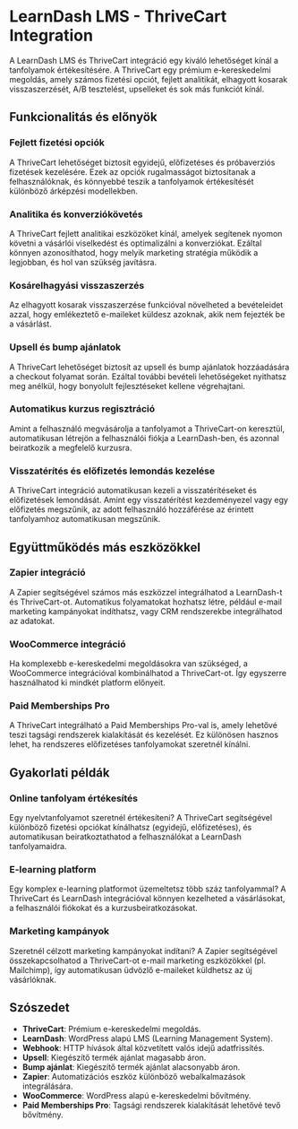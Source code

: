 # LearnDash LMS - ThriveCart Integration

A LearnDash LMS és ThriveCart integráció egy kiváló lehetőséget kínál a tanfolyamok értékesítésére. A ThriveCart egy prémium e-kereskedelmi megoldás, amely számos fizetési opciót, fejlett analitikát, elhagyott kosarak visszaszerzését, A/B tesztelést, upselleket és sok más funkciót kínál.

## Funkcionalitás és előnyök

### Fejlett fizetési opciók
A ThriveCart lehetőséget biztosít egyidejű, előfizetéses és próbaverziós fizetések kezelésére. Ezek az opciók rugalmasságot biztosítanak a felhasználóknak, és könnyebbé teszik a tanfolyamok értékesítését különböző árképzési modellekben.

### Analitika és konverziókövetés
A ThriveCart fejlett analitikai eszközöket kínál, amelyek segítenek nyomon követni a vásárlói viselkedést és optimalizálni a konverziókat. Ezáltal könnyen azonosíthatod, hogy melyik marketing stratégia működik a legjobban, és hol van szükség javításra.

### Kosárelhagyási visszaszerzés
Az elhagyott kosarak visszaszerzése funkcióval növelheted a bevételeidet azzal, hogy emlékeztető e-maileket küldesz azoknak, akik nem fejezték be a vásárlást.

### Upsell és bump ajánlatok
A ThriveCart lehetőséget biztosít az upsell és bump ajánlatok hozzáadására a checkout folyamat során. Ezáltal további bevételi lehetőségeket nyithatsz meg anélkül, hogy bonyolult fejlesztéseket kellene végrehajtani.

### Automatikus kurzus regisztráció
Amint a felhasználó megvásárolja a tanfolyamot a ThriveCart-on keresztül, automatikusan létrejön a felhasználói fiókja a LearnDash-ben, és azonnal beiratkozik a megfelelő kurzusra.

### Visszatérítés és előfizetés lemondás kezelése
A ThriveCart integráció automatikusan kezeli a visszatérítéseket és előfizetések lemondását. Amint egy visszatérítést kezdeményezel vagy egy előfizetés megszűnik, az adott felhasználó hozzáférése az érintett tanfolyamhoz automatikusan megszűnik.

## Együttműködés más eszközökkel

### Zapier integráció
A Zapier segítségével számos más eszközzel integrálhatod a LearnDash-t és ThriveCart-ot. Automatikus folyamatokat hozhatsz létre, például e-mail marketing kampányokat indíthatsz, vagy CRM rendszerekbe integrálhatod az adatokat.

### WooCommerce integráció
Ha komplexebb e-kereskedelmi megoldásokra van szükséged, a WooCommerce integrációval kombinálhatod a ThriveCart-ot. Így egyszerre használhatod ki mindkét platform előnyeit.

### Paid Memberships Pro
A ThriveCart integrálható a Paid Memberships Pro-val is, amely lehetővé teszi tagsági rendszerek kialakítását és kezelését. Ez különösen hasznos lehet, ha rendszeres előfizetéses tanfolyamokat szeretnél kínálni.

## Gyakorlati példák

### Online tanfolyam értékesítés
Egy nyelvtanfolyamot szeretnél értékesíteni? A ThriveCart segítségével különböző fizetési opciókat kínálhatsz (egyidejű, előfizetéses), és automatikusan beiratkoztathatod a felhasználókat a LearnDash tanfolyamaidra.

### E-learning platform
Egy komplex e-learning platformot üzemeltetsz több száz tanfolyammal? A ThriveCart és LearnDash integrációval könnyen kezelheted a vásárlásokat, a felhasználói fiókokat és a kurzusbeiratkozásokat.

### Marketing kampányok
Szeretnél célzott marketing kampányokat indítani? A Zapier segítségével összekapcsolhatod a ThriveCart-ot e-mail marketing eszközökkel (pl. Mailchimp), így automatikusan üdvözlő e-maileket küldhetsz az új vásárlóknak.

## Szószedet

- **ThriveCart**: Prémium e-kereskedelmi megoldás.
- **LearnDash**: WordPress alapú LMS (Learning Management System).
- **Webhook**: HTTP hívások által közvetített valós idejű adatfrissítés.
- **Upsell**: Kiegészítő termék ajánlat magasabb áron.
- **Bump ajánlat**: Kiegészítő termék ajánlat alacsonyabb áron.
- **Zapier**: Automatizációs eszköz különböző webalkalmazások integrálására.
- **WooCommerce**: WordPress alapú e-kereskedelmi bővítmény.
- **Paid Memberships Pro**: Tagsági rendszerek kialakítását lehetővé tevő bővítmény.
